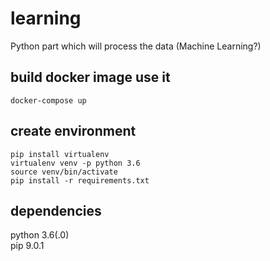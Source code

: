 # learning
Python part which will process the data (Machine Learning?)

## build docker image use it
`docker-compose up`

## create environment
`pip install virtualenv`  <br />
`virtualenv venv -p python 3.6`  <br />
`source venv/bin/activate`  
`pip install -r requirements.txt`

## dependencies
python 3.6(.0) <br />
pip 9.0.1
